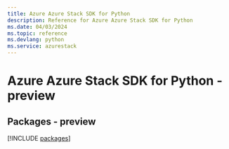 ```yaml
---
title: Azure Azure Stack SDK for Python
description: Reference for Azure Azure Stack SDK for Python
ms.date: 04/03/2024
ms.topic: reference
ms.devlang: python
ms.service: azurestack
---
```

# Azure Azure Stack SDK for Python - preview
## Packages - preview
[!INCLUDE [packages](azure-stack-index.md)]